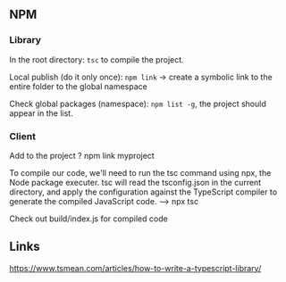 ## NPM

### Library

In the root directory: `tsc` to compile the project. 

Local publish (do it only once): `npm link`
-> create a symbolic link to the entire folder to the global namespace

Check global packages (namespace): `npm list -g`, the project should appear in the list.

### Client
Add to the project ? npm link myproject

To compile our code, we'll need to run the tsc command using npx, the Node package executer. tsc will read the tsconfig.json in the current directory, and apply the configuration against the TypeScript compiler to generate the compiled JavaScript code. 
--> npx tsc

Check out build/index.js for compiled code

## Links

https://www.tsmean.com/articles/how-to-write-a-typescript-library/

